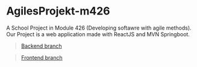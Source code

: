 # AgilesProjekt-m426
A School Project in Module 426 (Developing softawre with agile methods). Our Project is a web application made with ReactJS and MVN Springboot. 


> [Backend branch](https://github.com/LinusGSP/AgilesProjekt-m426/tree/Backend)

> [Frontend branch](https://github.com/LinusGSP/AgilesProjekt-m426/tree/Frontend)
